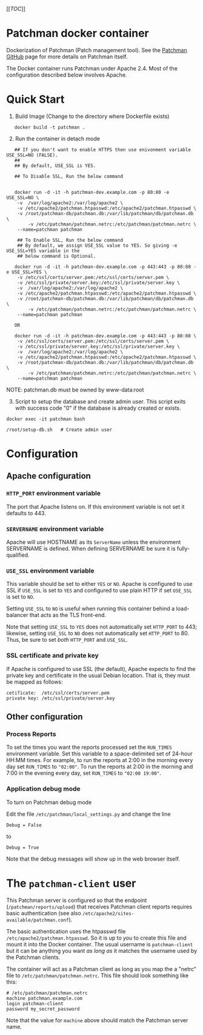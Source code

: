 [[_TOC_]]

# Patchman docker container

Dockerization of Patchman (Patch management tool). See the [Patchman
GitHub](https://github.com/furlongm/patchman) page for more details on
Patchman itself.

The Docker container runs Patchman under Apache 2.4. Most of the
configuration described below involves Apache.

# Quick Start

1. Build Image (Change to the directory where Dockerfile exists)

```
   docker build -t patchman .
```

2. Run the container in detach mode

```
   ## If you don't want to enable HTTPS then use enivonment variable USE_SSL=NO (FALSE).
   ##
   ## By default, USE_SSL is YES.

   ## To Disable SSL, Run the below command


   docker run -d -it -h patchman-dev.example.com -p 80:80 -e USE_SSL=NO \
	-v  /var/log/apache2:/var/log/apache2 \
	-v /etc/apache2/patchman.htpasswd:/etc/apache2/patchman.htpasswd \
	-v /root/patchman-db/patchman.db:/var/lib/patchman/db/patchman.db \
        -v /etc/patchman/patchman.netrc:/etc/patchman/patchman.netrc \
	--name=patchman patchman

    ## To Enable SSL, Run the below command
    ## By default, we assign USE_SSL value to YES. So giving -e USE_SSL=YES variable in the
    ## below command is Optional.

   docker run -d -it -h patchman-dev.example.com -p 443:443 -p 80:80 -e USE_SSL=YES \
	-v /etc/ssl/certs/server.pem:/etc/ssl/certs/server.pem \
	-v /etc/ssl/private/server.key:/etc/ssl/private/server.key \
	-v  /var/log/apache2:/var/log/apache2 \
	-v /etc/apache2/patchman.htpasswd:/etc/apache2/patchman.htpasswd \
	-v /root/patchman-db/patchman.db:/var/lib/patchman/db/patchman.db \
        -v /etc/patchman/patchman.netrc:/etc/patchman/patchman.netrc \
	--name=patchman patchman

   OR

   docker run -d -it -h patchman-dev.example.com -p 443:443 -p 80:80 \
	-v /etc/ssl/certs/server.pem:/etc/ssl/certs/server.pem \
	-v /etc/ssl/private/server.key:/etc/ssl/private/server.key \
	-v  /var/log/apache2:/var/log/apache2 \
	-v /etc/apache2/patchman.htpasswd:/etc/apache2/patchman.htpasswd \
	-v /root/patchman-db/patchman.db:/var/lib/patchman/db/patchman.db \
        -v /etc/patchman/patchman.netrc:/etc/patchman/patchman.netrc \
	--name=patchman patchman

```

   NOTE: patchman.db must be owned by www-data:root

3. Script to setup the database and create admin user. This script exits with success
   code "0" if the database is already created or exists.
```
docker exec -it patchman bash

/root/setup-db.sh   # Create admin user
```

# Configuration

## Apache configuration

### `HTTP_PORT` environment variable

The port that Apache listens on. If this environment variable is not set
it defaults to 443.

### `SERVERNAME` environment variable

Apache will use HOSTNAME as its `ServerName` unless the environment
SERVERNAME is defined. When defining SERVERNAME be sure it is
fully-qualified.

### `USE_SSL` environment variable

This variable should be set to either `YES` or `NO`.
Apache is configured to use SSL if `USE_SSL` is set to `YES` and
configured to use plain HTTP if set `USE_SSL` is set to `NO`.

Setting `USE_SSL` to `NO` is useful when running this container behind a
load-balancer that acts as the TLS front-end.

Note that setting `USE_SSL` to `YES` does not automatically set
`HTTP_PORT` to 443; likewise, setting `USE_SSL` to `NO` does not
automatically set `HTTP_PORT` to 80. Thus, be sure to set _both_
`HTTP_PORT` and `USE_SSL`.

### SSL certificate and private key

If Apache is configured to use SSL (the default), Apache expects to find
the private key and certificate in the usual Debian location. That is,
they must be mapped as follows:

    cetificate:  /etc/ssl/certs/server.pem
    private key: /etc/ssl/private/server.key

## Other configuration

### Process Reports

To set the times you want the reports processed set the `RUN_TIMES` environment
variable.  Set this variable to a space-delimited set of 24-hour HH:MM
times. For example, to run the reports at 2:00 in the morning every day
set `RUN_TIMES` to `"02:00"`. To run the reports at 2:00 in the morning and
7:00 in the evening every day, set `RUN_TIMES` to `"02:00 19:00"`.

### Application debug mode

To turn on Patchman debug mode

Edit the file `/etc/patchman/local_settings.py` and change the line
```
Debug = False
```
to
```
Debug = True
```
Note that the debug messages will show up in the web browser itself.

# The `patchman-client` user

This Patchman server is configured so that the endpoint
(`/patchman/reports/upload`) that receives Patchman client reports
requires basic authentication (see also
`/etc/apache2/sites-available/patchman.conf`).

The basic authentication uses the htpasswd file
`/etc/apache2/patchman.htpasswd`. So it is up to _you_ to create this file
and mount it into the Docker container. The usual username is
`patchman-client` but it can be anything you want _as long as_ it matches
the username used by the Patchman clients.

The container will act as a Patchman client as long as you map the a
"netrc" file to `/etc/patchman/patchman.netrc`. This file should look
something like this:
```
# /etc/patchman/patchman.netrc
machine patchman.example.com
login patchman-client
password my_secret_password
```
Note that the value for `machine` above should match the Patchman server name.
